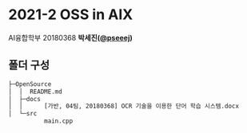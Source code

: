 # 2021-2 OSS in AIX
AI융합학부 20180368 **박세진([@pseeej](https://github.com/pseeeej))**


## 폴더 구성
```sh
├─OpenSource  
│  │  README.md  
│  ├─docs  
│  │      [가반, 04팀, 20180368] OCR 기술을 이용한 단어 학습 시스템.docx  
│  └─src  
          main.cpp  
```


